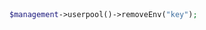 ```python

```

```csharp

```

```java

```

```php
$management->userpool()->removeEnv("key");
```
